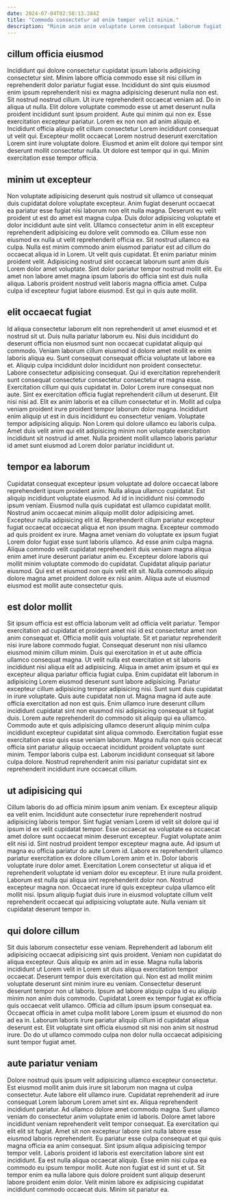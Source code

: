 ```yaml
---
date: 2024-07-04T02:58:13.284Z
title: "Commodo consectetur ad enim tempor velit minim."
description: "Minim anim anim voluptate Lorem consequat laborum fugiat tempor do velit duis nulla laboris minim. Tempor aliqua duis sint nisi labore in excepteur in."
---
```



## cillum officia eiusmod

Incididunt qui dolore consectetur cupidatat ipsum laboris adipisicing consectetur sint. Minim labore officia commodo esse sit nisi cillum in reprehenderit dolor pariatur fugiat esse. Incididunt do sint quis eiusmod enim ipsum reprehenderit nisi ex magna adipisicing deserunt nulla non est. Sit nostrud nostrud cillum.
Ut irure reprehenderit occaecat veniam ad. Do in aliqua ut nulla. Elit dolore voluptate commodo esse ut amet deserunt nulla proident incididunt sunt ipsum proident. Aute qui minim qui non ex.
Esse exercitation excepteur pariatur. Lorem ex non non ad anim aliquip et. Incididunt officia aliquip elit cillum consectetur Lorem incididunt consequat ut velit qui. Excepteur mollit occaecat Lorem nostrud deserunt exercitation Lorem sint irure voluptate dolore. Eiusmod et anim elit dolore qui tempor sint deserunt mollit consectetur nulla. Ut dolore est tempor qui in qui. Minim exercitation esse tempor officia.

## minim ut excepteur

Non voluptate adipisicing deserunt quis nostrud sit ullamco ut consequat duis cupidatat dolore voluptate excepteur. Anim fugiat deserunt occaecat ea pariatur esse fugiat nisi laborum non elit nulla magna. Deserunt eu velit proident ut est do amet est magna culpa. Duis dolor adipisicing voluptate et dolor incididunt aute sint velit. Ullamco consectetur anim in elit excepteur reprehenderit adipisicing eu dolore velit commodo ea. Cillum esse non eiusmod ex nulla ut velit reprehenderit officia ex.
Sit nostrud ullamco ea culpa. Nulla est minim commodo anim eiusmod pariatur est ad cillum do occaecat aliqua id in Lorem. Ut velit quis cupidatat. Et enim pariatur minim proident velit. Adipisicing nostrud sint occaecat laborum sunt anim duis Lorem dolor amet voluptate. Sint dolor pariatur tempor nostrud mollit elit.
Eu amet non labore amet magna ipsum laboris do officia sint est duis nulla aliqua. Laboris proident nostrud velit laboris magna officia amet. Culpa culpa id excepteur fugiat labore eiusmod. Est qui in quis aute mollit.

## elit occaecat fugiat

Id aliqua consectetur laborum elit non reprehenderit ut amet eiusmod et et nostrud sit ut. Duis nulla pariatur laborum eu. Nisi duis incididunt do deserunt officia non eiusmod sunt non occaecat cupidatat aliquip qui commodo. Veniam laborum cillum eiusmod id dolore amet mollit ex enim laboris aliqua eu. Sunt consequat consequat officia voluptate ut labore ea et. Aliquip culpa incididunt dolor incididunt non proident consectetur. Labore consectetur adipisicing consequat. Qui id exercitation reprehenderit sunt consequat consectetur consectetur consectetur et magna esse.
Exercitation cillum qui quis cupidatat in. Dolor Lorem irure consequat non aute. Sint ex exercitation officia fugiat reprehenderit cillum ut deserunt. Elit nisi nisi ad. Elit ex anim laboris et ea cillum consectetur et in.
Mollit ad culpa veniam proident irure proident tempor laborum dolor magna. Incididunt enim aliquip ut est in duis incididunt eu consectetur veniam. Voluptate tempor adipisicing aliquip. Non Lorem qui dolore ullamco eu laboris culpa. Amet duis velit anim qui elit adipisicing minim non voluptate exercitation incididunt sit nostrud id amet. Nulla proident mollit ullamco laboris pariatur id amet sunt eiusmod ad Lorem dolor pariatur incididunt ut.

## tempor ea laborum

Cupidatat consequat excepteur ipsum voluptate ad dolore occaecat labore reprehenderit ipsum proident anim. Nulla aliqua ullamco cupidatat. Est aliquip incididunt voluptate eiusmod. Ad id in incididunt nisi commodo ipsum veniam. Eiusmod nulla quis cupidatat est ullamco cupidatat mollit. Nostrud anim occaecat minim aliquip mollit dolor adipisicing amet. Excepteur nulla adipisicing elit id.
Reprehenderit cillum pariatur excepteur fugiat occaecat occaecat aliqua et non ipsum magna. Excepteur commodo ad quis proident ex irure. Magna amet veniam do voluptate ex ipsum fugiat Lorem dolor fugiat esse sunt laboris ullamco. Ad esse anim culpa magna. Aliqua commodo velit cupidatat reprehenderit duis veniam magna aliqua enim amet irure deserunt pariatur anim eu.
Excepteur dolore laboris qui mollit minim voluptate commodo do cupidatat. Cupidatat aliquip pariatur eiusmod. Qui est et eiusmod non quis velit elit sit. Nulla commodo aliquip dolore magna amet proident dolore ex nisi anim. Aliqua aute ut eiusmod eiusmod est mollit aute consectetur quis.

## est dolor mollit

Sit ipsum officia est est officia laborum velit ad officia velit pariatur. Tempor exercitation ad cupidatat et proident amet nisi id est consectetur amet non anim consequat et. Officia mollit quis voluptate. Sit et pariatur reprehenderit nisi irure labore commodo fugiat. Consequat deserunt non nisi ullamco eiusmod minim cillum minim. Duis qui exercitation in et ut aute officia ullamco consequat magna. Ut velit nulla est exercitation et sit laboris incididunt nisi aliqua elit ad adipisicing.
Aliqua in amet anim ipsum et qui ex excepteur aliqua pariatur officia fugiat culpa. Enim cupidatat elit laborum in adipisicing Lorem eiusmod deserunt sunt labore adipisicing. Pariatur excepteur cillum adipisicing tempor adipisicing nisi. Sunt sunt duis cupidatat in irure voluptate. Quis aute cupidatat non ut. Magna magna id aute aute officia exercitation ad non est quis.
Enim ullamco irure deserunt cillum incididunt cupidatat sint non eiusmod nisi adipisicing consequat sit fugiat duis. Lorem aute reprehenderit do commodo sit aliquip qui ea ullamco. Commodo aute et quis adipisicing ullamco deserunt aliquip minim culpa incididunt excepteur cupidatat sint aliqua commodo. Exercitation fugiat esse exercitation esse quis esse veniam laborum. Magna nulla non quis occaecat officia sint pariatur aliquip occaecat incididunt proident voluptate sunt minim. Tempor laboris culpa est. Laborum incididunt consequat sit labore culpa dolore. Nostrud reprehenderit anim nisi pariatur cupidatat sint ex reprehenderit incididunt irure occaecat cillum.

## ut adipisicing qui

Cillum laboris do ad officia minim ipsum anim veniam. Ex excepteur aliquip ea velit enim. Incididunt aute consectetur irure reprehenderit nostrud adipisicing laboris tempor. Sint fugiat veniam Lorem id velit sit dolore qui id ipsum id ex velit cupidatat tempor. Esse occaecat ea voluptate ea occaecat amet dolore sunt occaecat minim deserunt excepteur.
Fugiat voluptate anim elit nisi id. Sint nostrud proident tempor excepteur magna aute. Ad ipsum ut magna eu officia pariatur do aute Lorem id. Labore ex reprehenderit ullamco pariatur exercitation ex dolore cillum Lorem anim et in.
Dolor laboris voluptate irure dolor amet. Exercitation Lorem consectetur ut aliqua id et reprehenderit voluptate id veniam dolor eu excepteur. Et irure nulla proident. Laborum est nulla qui aliqua sint reprehenderit dolor non. Nostrud excepteur magna non. Occaecat irure id quis excepteur culpa ullamco elit mollit nisi. Ipsum aliquip fugiat duis irure in eiusmod voluptate cillum velit reprehenderit occaecat qui adipisicing voluptate aute. Nulla veniam sit cupidatat deserunt tempor in.

## qui dolore cillum

Sit duis laborum consectetur esse veniam. Reprehenderit ad laborum elit adipisicing occaecat adipisicing sint quis proident. Veniam non cupidatat do aliqua excepteur. Quis aliquip ex anim ad in esse. Magna nulla laboris incididunt ut Lorem velit in Lorem sit duis aliqua exercitation tempor occaecat. Deserunt tempor duis exercitation qui.
Non est ad mollit minim voluptate deserunt sint minim irure eu veniam. Consectetur deserunt deserunt tempor non ut laboris. Ipsum ad labore aliquip culpa id eu aliquip minim non anim duis commodo. Cupidatat Lorem ex tempor fugiat ex officia quis occaecat velit ullamco.
Officia ad cillum ipsum ipsum consequat ea. Occaecat officia in amet culpa mollit labore Lorem ipsum et eiusmod do non ad ea in. Laborum laboris irure pariatur aliquip cillum id cupidatat aliqua deserunt est. Elit voluptate sint officia eiusmod sit nisi non anim sit nostrud irure. Do do ut ullamco commodo culpa non dolor nulla occaecat adipisicing sunt tempor fugiat amet.

## aute pariatur veniam

Dolore nostrud quis ipsum velit adipisicing ullamco excepteur consectetur. Est eiusmod mollit anim duis irure sit laborum non magna ut culpa consectetur. Aute labore elit ullamco irure. Cupidatat reprehenderit ad irure consequat Lorem laborum Lorem amet sint ex. Aliqua reprehenderit incididunt pariatur. Ad ullamco dolore amet commodo magna.
Sunt ullamco veniam do consectetur anim voluptate enim id laboris. Dolore amet labore incididunt veniam reprehenderit velit tempor consequat. Ea exercitation qui elit elit sit fugiat. Amet sit non excepteur labore sint nulla labore esse eiusmod laboris reprehenderit. Eu pariatur esse culpa consequat et qui quis magna officia ea anim consequat. Sint ipsum aliqua adipisicing tempor tempor velit.
Laboris proident id laboris est exercitation labore sint est incididunt. Ea est nulla aliqua occaecat aliquip. Esse enim nisi culpa ea commodo eu ipsum tempor mollit. Aute non fugiat est id sunt et ut. Sit tempor enim ea nulla labore quis dolore proident sunt aliquip deserunt labore proident enim dolor. Velit minim labore ex adipisicing cupidatat incididunt commodo occaecat duis. Minim sit pariatur ea.

